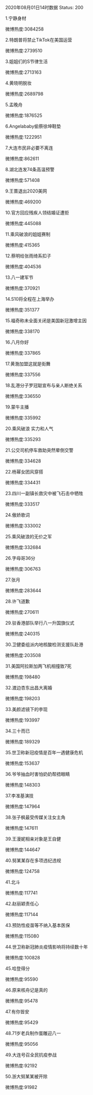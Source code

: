 2020年08月01日14时数据
Status: 200

1.宁静身材

微博热度:3084258

2.特朗普将禁止TikTok在美国运营

微博热度:2739510

3.姐姐们的S节律生活

微博热度:2713163

4.黄晓明脱妆

微博热度:2689798

5.孟晚舟

微博热度:1876525

6.Angelababy偷蔡徐坤鞋垫

微博热度:1222951

7.大连市民非必要不离连

微博热度:862611

8.湖北连发74条高温预警

微博热度:571408

9.王蔷退出2020美网

微博热度:469200

10.官方回应残疾人领结婚证遭拒

微博热度:445088

11.乘风破浪的姐姐赛制

微博热度:415365

12.蔡明给张雨绮系扣子

微博热度:404536

13.八一建军节

微博热度:370921

14.S10将全程在上海举办

微博热度:351377

15.福奇称未全面关闭是美国新冠激增主因

微博热度:338170

16.八月你好

微博热度:337865

17.黄渤加盟这就是街舞

微博热度:337556

18.乱港分子罗冠聪宣布与亲人断绝关系

微博热度:336550

19.蒙牛主播

微博热度:335992

20.乘风破浪 实力和人气

微博热度:335293

21.公交司机停车救助突然晕倒交警

微博热度:334628

22.杨幂女团风穿搭

微博热度:334431

23.四川一副镇长救灾中被飞石击中牺牲

微博热度:333517

24.傲娇歌词

微博热度:333002

25.乘风破浪的无价之军

微博热度:332684

26.字母哥36分

微博热度:306763

27.张月

微博热度:283644

28.许飞道歉

微博热度:270611

29.驻香港部队举行八一升国旗仪式

微博热度:240315

30.卫健委组派内地核酸检测支援队赴港

微博热度:203508

31.美国阿拉斯加两飞机相撞致7死

微博热度:198480

32.渡边杏东出昌大离婚

微博热度:198203

33.美颜滤镜下的李现

微博热度:193997

34.三十而已

微博热度:189329

35.世卫称新冠疫情是百年一遇健康危机

微博热度:153637

36.爷爷抽血时害怕奶奶帮捂眼睛

微博热度:148303

37.李准基演技

微博热度:147964

38.张子枫最受传媒关注女主角

微博热度:147611

39.王漫妮相亲对象是王自健

微博热度:144647

40.努某某存在多项违纪违规

微博热度:124758

41.北斗

微博热度:117741

42.赵丽颖责任心

微博热度:117144

43.预防性疫苗等不纳入基本医保

微博热度:115080

44.世卫称新冠肺炎疫情影响将持续数十年

微博热度:100828

45.哈登得分

微博热度:95590

46.原来核舟记是真的

微博热度:95478

47.有你皆安

微博热度:95429

48.71岁老兵制作蛋雕迎八一

微博热度:95056

49.大连号召全民抗疫参战

微博热度:92192

50.浙大努某某被开除

微博热度:91982

